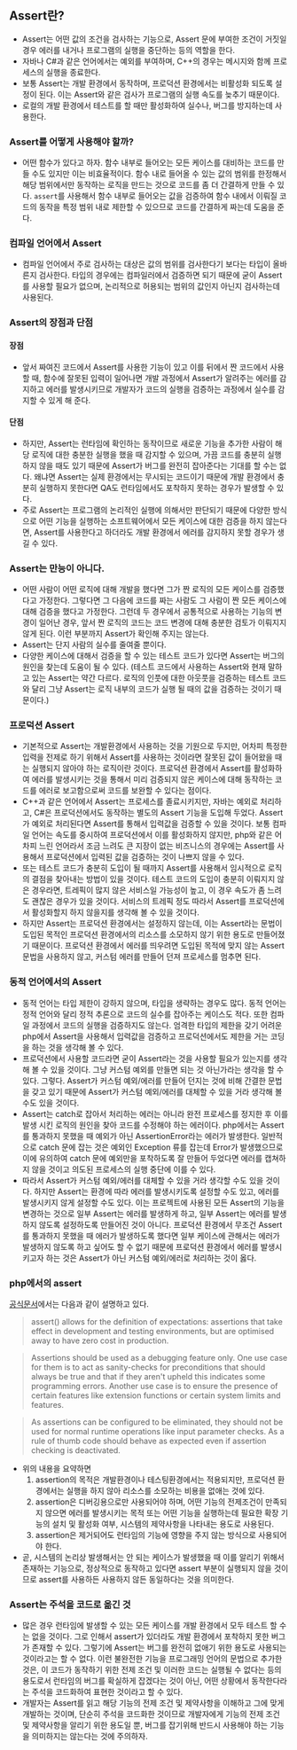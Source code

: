 ## Assert란?
- Assert는 어떤 값의 조건을 검사하는 기능으로, Assert 문에 부여한 조건이 거짓일 경우 에러를 내거나 프로그램의 실행을 중단하는 등의 역할을 한다.
- 자바나 C#과 같은 언어에서는 예외를 부여하며, C++의 경우는 메시지와 함께 프로세스의 실행을 종료한다.
- 보통 Assert는 개발 환경에서 동작하며, 프로덕션 환경에서는 비활성화 되도록 설정이 된다. 이는 Assert와 같은 검사가 프로그램의 실행 속도를 늦추기 때문이다.
- 로컬의 개발 환경에서 테스트를 할 때만 활성화하여 실수나, 버그를 방지하는데 사용한다.

### Assert를 어떻게 사용해야 할까?
- 어떤 함수가 있다고 하자. 함수 내부로 들어오는 모든 케이스를 대비하는 코드를 만들 수도 있지만 이는 비효율적이다. 함수 내로 들어올 수 있는 값의 범위를 한정해서 해당 범위에서만 동작하는 로직을 만드는 것으로 코드를 좀 더 간결하게 만들 수 있다. `assert`를 사용해서 함수 내부로 들어오는 값을 검증하여 함수 내에서 이뤄질 코드의 동작을 특정 범위 내로 제한할 수 있으므로 코드를 간결하게 짜는데 도움을 준다.

### 컴파일 언어에서 Assert
- 컴파일 언어에서 주로 검사하는 대상은 값의 범위를 검사한다기 보다는 타입이 올바른지 검사한다. 타입의 경우에는 컴파일러에서 검증하면 되기 때문에 굳이 Assert를 사용할 필요가 없으며, 논리적으로 허용되는 범위의 값인지 아닌지 검사하는데 사용된다.

### Assert의 장점과 단점
#### 장점
- 앞서 짜여진 코드에서 Assert를 사용한 기능이 있고 이를 뒤에서 짠 코드에서 사용할 때, 함수에 잘못된 입력이 일어나면 개발 과정에서 Assert가 알려주는 에러를 감지하고 에러를 발생시키므로 개발자가 코드의 실행을 검증하는 과정에서 실수를 감지할 수 있게 해 준다.

#### 단점
- 하지만, Assert는 런타임에 확인하는 동작이므로 새로운 기능을 추가한 사람이 해당 로직에 대한 충분한 실행을 했을 때 감지할 수 있으며, 가끔 코드를 충분히 실행하지 않을 때도 있기 때문에 Assert가 버그를 완전히 잡아준다는 기대를 할 수는 없다. 왜냐면 Assert는 실제 환경에서는 무시되는 코드이기 때문에 개발 환경에서 충분히 실행하지 못한다면 QA도 런타임에서도 포착하지 못하는 경우가 발생할 수 있다.
- 주로 Assert는 프로그램의 논리적인 실행에 의해서만 판단되기 때문에 다양한 방식으로 어떤 기능을 실행하는 소프트웨어에서 모든 케이스에 대한 검증을 하지 않는다면, Assert를 사용한다고 하더라도 개발 환경에서 에러를 감지하지 못할 경우가 생길 수 있다.

### Assert는 만능이 아니다.
- 어떤 사람이 어떤 로직에 대해 개발을 했다면 그가 짠 로직의 모든 케이스를 검증했다고 가정한다. 그렇다면 그 다음에 코드를 짜는 사람도 그 사람이 짠 모든 케이스에 대해 검증을 했다고 가정한다. 그런데 두 경우에서 공통적으로 사용하는 기능의 변경이 일어난 경우, 앞서 짠 로직의 코드는 코드 변경에 대해 충분한 검토가 이뤄지지 않게 된다. 이런 부분까지 Assert가 확인해 주지는 않는다.
- Assert는 단지 사람의 실수를 줄여줄 뿐이다.
- 다양한 케이스에 대해서 검증을 할 수 있는 테스트 코드가 있다면 Assert는 버그의 원인을 찾는데 도움이 될 수 있다. (테스트 코드에서 사용하는 Assert와 현재 말하고 있는 Assert는 약간 다르다. 로직의 인풋에 대한 아웃풋을 검증하는 테스트 코드와 달리 그냥 Assert는 로직 내부의 코드가 실행 될 때의 값을 검증하는 것이기 때문이다.)

### 프로덕션 Assert
- 기본적으로 Assert는 개발환경에서 사용하는 것을 기원으로 두지만, 어차피 특정한 입력을 전제로 하기 위해서 Assert를 사용하는 것이라면 잘못된 값이 들어왔을 때는 실행되지 않아야 하는 로직이란 것이다. 프로덕션 환경에서 Assert를 활성화하여 에러를 발생시키는 것을 통해서 미리 검증되지 않은 케이스에 대해 동작하는 코드를 에러로 보고함으로써 코드를 보완할 수 있다는 점이다.
- C++과 같은 언어에서 Assert는 프로세스를 졸료시키지만, 자바는 예외로 처리하고, C#은 프로덕션에서도 동작하는 별도의 Assert 기능을 도입해 두었다. Assert가 예외로 처리된다면 Assert를 통해서 입력값을 검증할 수 있을 것이다. 보통 컴파일 언어는 속도를 중시하여 프로덕션에서 이를 활성화하지 않지만, php와 같은 어차피 느린 언어라서 조금 느려도 큰 지장이 없는 비즈니스의 경우에는 Assert를 사용해서 프로덕션에서 입력된 값을 검증하는 것이 나쁘지 않을 수 있다.
- 또는 테스트 코드가 충분히 도입이 될 때까지 Assert를 사용해서 임시적으로 로직의 결점을 찾아내는 방법이 있을 것이다. 테스트 코드의 도입이 충분히 이뤄지지 않은 경우라면, 트레픽이 많지 않은 서비스일 가능성이 높고, 이 경우 속도가 좀 느려도 괜찮은 경우가 있을 것이다. 서비스의 트레픽 정도 따라서 Assert를 프로덕션에서 활성화할지 하지 않을지를 생각해 볼 수 있을 것이다.
- 하지만 Assert는 프로덕션 환경에서는 설정하지 않는데, 이는 Assert라는 문법이 도입된 목적인 프로덕션 환경에서의 리소스를 소모하지 않기 위한 용도로 만들어졌기 때문이다. 프로덕션 환경에서 에러를 띄우려면 도입된 목적에 맞지 않는 Assert 문법을 사용하지 않고, 커스텀 에러를 만들어 던져 프로세스를 멈추면 된다.

### 동적 언어에서의 Assert
- 동적 언어는 타입 제한이 강하지 않으며, 타입을 생략하는 경우도 많다. 동적 언어는 정적 언어와 달리 정적 추론으로 코드의 실수를 잡아주는 케이스도 적다. 또한 컴파일 과정에서 코드의 실행을 검증하지도 않는다. 엄격한 타입의 제한을 갖기 어려운 php에서 Assert을 사용해서 입력값을 검증하고 프로덕션에서도 제한을 거는 코딩을 하는 것을 생각해 볼 수 있다.
- 프로덕션에서 사용할 코드라면 굳이 Assert라는 것을 사용할 필요가 있는지를 생각해 볼 수 있을 것이다. 그냥 커스텀 예외를 만들면 되는 것 아닌가라는 생각을 할 수 있다. 그렇다. Assert가 커스텀 예외/에러를 만들어 던지는 것에 비해 간결한 문법을 갖고 있기 때문에 Assert가 커스텀 예외/에러를 대체할 수 있을 거라 생각해 볼 수도 있을 것이다.
- Assert는 catch로 잡아서 처리하는 에러는 아니라 완전 프로세스를 정지한 후 이를 발생 시킨 로직의 원인을 찾아 코드를 수정해야 하는 에러이다. php에서는 Assert를 통과하지 못했을 때 예외가 아닌 AssertionError라는 에러가 발생한다. 일반적으로 catch 문에 잡는 것은 예외인 Exception 류를 잡는데 Error가 발생했으므로 이에 유의하여 catch 문에 예외만을 포착하도록 잘 만들어 두었다면 에러를 캡쳐하지 않을 것이고 의도된 프로세스의 실행 중단에 이를 수 있다.
- 따라서 Assert가 커스텀 예외/에러를 대체할 수 있을 거라 생각할 수도 있을 것이다. 하지만 Assert는 환경에 따라 에러를 발생시키도록 설정할 수도 있고, 에러를 발생시키지 않게 설정할 수도 있다. 이는 프로젝트에 사용된 모든 Assert의 기능을 변경하는 것으로 일부 Assert는 에러를 발생하게 하고, 일부 Assert는 에러를 발생하지 않도록 설정하도록 만들어진 것이 아니다. 프로덕션 환경에서 무조건 Assert를 통과하지 못했을 때 에러가 발생하도록 했다면 일부 케이스에 관해서는 에러가 발생하지 않도록 하고 싶어도 할 수 없기 때문에 프로덕션 환경에서 에러를 발생시키고자 하는 것은 Assert가 아닌 커스텀 예외/에러로 처리하는 것이 옳다.

### php에서의 assert
[공식문서](https://www.php.net/manual/en/function.assert.php)에서는 다음과 같이 설명하고 있다.
> assert() allows for the definition of expectations: assertions that take effect in development and testing environments, but are optimised away to have zero cost in production.

> Assertions should be used as a debugging feature only. One use case for them is to act as sanity-checks for preconditions that should always be true and that if they aren't upheld this indicates some programming errors. Another use case is to ensure the presence of certain features like extension functions or certain system limits and features.

> As assertions can be configured to be eliminated, they should not be used for normal runtime operations like input parameter checks. As a rule of thumb code should behave as expected even if assertion checking is deactivated.

- 위의 내용을 요약하면
  1. assertion의 목적은 개발환경이나 테스팅환경에서는 적용되지만, 프로덕션 환경에서는 실행을 하지 않아 리소스를 소모하는 비용을 없애는 것에 있다.
  2. assertion은 디버깅용으로만 사용되어야 하며, 어떤 기능의 전제조건이 만족되지 않으면 에러를 발생시키는 목적 또는 어떤 기능을 실행하는데 필요한 확장 기능의 설치 및 활성화 여부, 시스템의 제약사항을 나타내는 용도로 사용된다.
  3. assertion은 제거되어도 런타임의 기능에 영향을 주지 않는 방식으로 사용되어야 한다.
- 곧, 시스템의 논리상 발생해서는 안 되는 케이스가 발생했을 때 이를 알리기 위해서 존재하는 기능으로, 정상적으로 동작하고 있다면 assert 부분이 실행되지 않을 것이므로 assert를 사용하든 사용하지 않든 동일하다는 것을 의미한다.

### Assert는 주석을 코드로 옮긴 것
- 많은 경우 런타임에 발생할 수 있는 모든 케이스를 개발 환경에서 모두 테스트 할 수는 없을 것이다. 그로 인해서 assert가 있더라도 개발 환경에서 포착하지 못한 버그가 존재할 수 있다. 그렇기에 Assert는 버그를 완전히 없애기 위한 용도로 사용되는 것이라고는 할 수 없다. 이런 불완전한 기능을 프로그래밍 언어의 문법으로 추가한 것은, 이 코드가 동작하기 위한 전제 조건 및 이러한 코드는 실행될 수 없다는 등의 용도로서 런타임의 버그를 확실하게 잡겠다는 것이 아닌, 어떤 상황에서 동작한다라는 주석을 코드화하여 표현한 것이라고 할 수 있다.
- 개발자는 Assert를 읽고 해당 기능의 전제 조건 및 제약사항을 이해하고 그에 맞게 개발하는 것이며, 단순히 주석을 코드화한 것이므로 개발자에게 기능의 전제 조건 및 제약사항을 알리기 위한 용도일 뿐, 버그를 잡기위해 반드시 사용해야 하는 기능을 의미하지는 않는다는 것에 주의하자.
